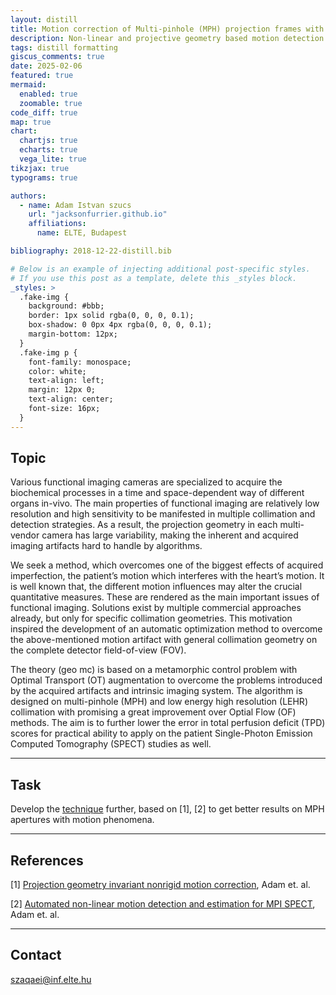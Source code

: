```yaml
---
layout: distill
title: Motion correction of Multi-pinhole (MPH) projection frames with metamorphosis
description: Non-linear and projective geometry based motion detection and correction
tags: distill formatting
giscus_comments: true
date: 2025-02-06
featured: true
mermaid:
  enabled: true
  zoomable: true
code_diff: true
map: true
chart:
  chartjs: true
  echarts: true
  vega_lite: true
tikzjax: true
typograms: true

authors:
  - name: Adam Istvan szucs
    url: "jacksonfurrier.github.io"
    affiliations:
      name: ELTE, Budapest

bibliography: 2018-12-22-distill.bib

# Below is an example of injecting additional post-specific styles.
# If you use this post as a template, delete this _styles block.
_styles: >
  .fake-img {
    background: #bbb;
    border: 1px solid rgba(0, 0, 0, 0.1);
    box-shadow: 0 0px 4px rgba(0, 0, 0, 0.1);
    margin-bottom: 12px;
  }
  .fake-img p {
    font-family: monospace;
    color: white;
    text-align: left;
    margin: 12px 0;
    text-align: center;
    font-size: 16px;
  }
---
```


## Topic

Various functional imaging cameras are specialized to acquire the biochemical processes in a time and space-dependent way of different organs in-vivo. The main properties of functional imaging are relatively low resolution and high sensitivity to be manifested in multiple collimation and detection strategies. As a result, the projection geometry in each multi-vendor camera has large variability, making the inherent and acquired imaging artifacts hard to handle by algorithms. 

We seek a method, which overcomes one of the biggest effects of acquired imperfection, the patient’s motion which interferes with the heart’s motion. It is well known that, the different motion influences may alter the crucial quantitative measures. These are rendered as the main important issues of functional imaging. Solutions exist by multiple commercial approaches already, but only for specific collimation geometries. This motivation inspired the development of an automatic optimization method to overcome the above-mentioned motion artifact with general collimation geometry on the complete detector field-of-view (FOV). 

The theory (geo mc) is based on a metamorphic control problem with Optimal Transport (OT) augmentation to overcome the problems introduced by the acquired artifacts and intrinsic imaging system. The algorithm is designed on multi-pinhole (MPH) and low energy high resolution (LEHR) collimation with promising a great improvement over Optial Flow (OF) methods. The aim is to further lower the error in total perfusion deficit (TPD) scores for practical ability to apply on the patient Single-Photon Emission Computed Tomography (SPECT) studies as well.

---

## Task

Develop the [technique](https://github.com/JacksonFurrier/ieee_bibm_2024_code) further, based on [1], [2] to get better results on MPH apertures with motion phenomena.

---

## References

[1] [Projection geometry invariant nonrigid motion correction](http://dx.doi.org/10.1109/BIBM62325.2024.10822170), Adam et. al.

[2] [Automated non-linear motion detection and estimation for MPI SPECT](http://dx.doi.org/10.1109/GPMC48183.2019.9106957), Adam et. al.

---

## Contact

szaqaei@inf.elte.hu